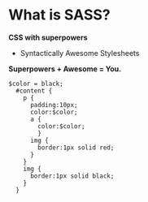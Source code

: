 
# What is SASS?

**CSS with superpowers**

* Syntactically Awesome Stylesheets


**Superpowers +  Awesome = You.**

```
$color = black;
  #content {
    p {
      padding:10px;
      color:$color;
      a {
        color:$color;
        }
      img {
        border:1px solid red;
      }
    }
    img {
      border:1px solid black;
    }
  }
```
